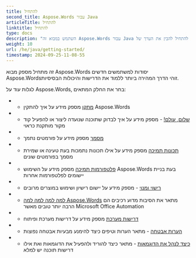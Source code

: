 ```yaml
---
title: להתחיל
second_title: Aspose.Words עבור Java
articleTitle: להתחיל
linktitle: להתחיל
type: docs
description: "השתמש במבוא זה Aspose.Words עבור Java יסודות להתחיל להבין את הערך של Aspose.Words לעסק שלך."
weight: 10
url: /he/java/getting-started/
timestamp: 2024-09-25-11-08-55
---
```


זה מתחיל מספק מבוא Aspose.Words יסודות למשתמשים חדשים Aspose.Wordsזוהי הדרך המהירה ביותר ללמוד את הדרישות והיכולות הבסיסיות.

לגלות עוד על Aspose.Words, בחר את החלק המתאים:

- - [מתקן](/words/he/java/installation/) מספק מידע על איך להתקין Aspose.Words
- - [שלום, עולם!](/words/he/java/hello-world/) - מספק מידע על איך לבדוק שתוכנה שנועדה ליצור או להפעיל קוד מקור מותקנת כראוי
- - [מסמך](/words/he/java/supported-document-formats/) מספק מידע על פורמטים נתמך
- - [תכונות תמיכה](/words/he/java/features/) מספק מידע על אילו תכונות נתמכות בעת טעינה או שמירת מסמך בפורמטים שונים
- - [פלטפורמות תמיכה](/words/java/platforms-and-interoperability/) מספק מידע על השימוש Aspose.Words בעת בניית יישומים לפלטפורמות אחרות
- - [רישוי ומנוי](/words/he/java/licensing/) - מספק מידע על יישום רישיון ושימוש במוצרים מרובים
- - [למה למה למה למה Aspose.Words](/words/java/aspose-words-or-other-solutions/) מתאר את הסיבות מדוע רכיבים הם הרבה יותר טובים מאשר Microsoft Office Automation
- - [דרישות מערכת](/words/he/java/system-requirements/) מספק מידע על דרישות מערכת ופיתוח
- - [הערות אבטחה](/words/he/java/security/) - מתאר הערות וטיפים כיצד להימנע מבעיות אבטחה נפוצות
- - [כיצד לנהל את הדוגמאות](/words/he/java/how-to-run-the-examples/) - מתאר כיצד להוריד ולהפעיל את הדוגמאות ואת אילו דרישות תוכנה יש למלא
